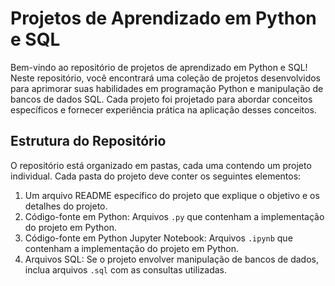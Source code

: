 # Projetos de Aprendizado em Python e SQL

Bem-vindo ao repositório de projetos de aprendizado em Python e SQL! Neste repositório, 
você encontrará uma coleção de projetos desenvolvidos para aprimorar suas habilidades em programação Python e manipulação de bancos de dados SQL. 
Cada projeto foi projetado para abordar conceitos específicos e fornecer experiência prática na aplicação desses conceitos.

## Estrutura do Repositório

O repositório está organizado em pastas, cada uma contendo um projeto individual. Cada pasta do projeto deve conter os seguintes elementos:

1. Um arquivo README específico do projeto que explique o objetivo e os detalhes do projeto.
2. Código-fonte em Python: Arquivos `.py` que contenham a implementação do projeto em Python.
3. Código-fonte em Python Jupyter Notebook: Arquivos `.ipynb` que contenham a implementação do projeto em Python.
4. Arquivos SQL: Se o projeto envolver manipulação de bancos de dados, inclua arquivos `.sql` com as consultas utilizadas.
